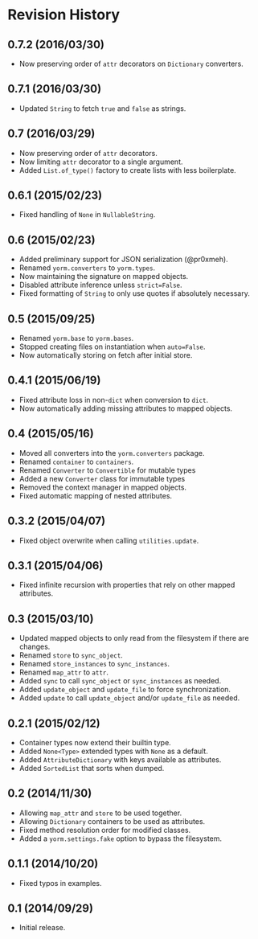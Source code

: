 # Revision History

## 0.7.2 (2016/03/30)

- Now preserving order of `attr` decorators on `Dictionary` converters.

## 0.7.1 (2016/03/30)

- Updated `String` to fetch `true` and `false` as strings.

## 0.7 (2016/03/29)

- Now preserving order of `attr` decorators.
- Now limiting `attr` decorator to a single argument.
- Added `List.of_type()` factory to create lists with less boilerplate.

## 0.6.1 (2015/02/23)

- Fixed handling of `None` in `NullableString`.

## 0.6 (2015/02/23)

- Added preliminary support for JSON serialization (@pr0xmeh).
- Renamed `yorm.converters` to `yorm.types`.
- Now maintaining the signature on mapped objects.
- Disabled attribute inference unless `strict=False`.
- Fixed formatting of `String` to only use quotes if absolutely necessary.

## 0.5 (2015/09/25)

- Renamed `yorm.base` to `yorm.bases`.
- Stopped creating files on instantiation when `auto=False`.
- Now automatically storing on fetch after initial store.

## 0.4.1 (2015/06/19)

- Fixed attribute loss in non-`dict` when conversion to `dict`.
- Now automatically adding missing attributes to mapped objects.

## 0.4 (2015/05/16)

- Moved all converters into the `yorm.converters` package.
- Renamed `container` to `containers`.
- Renamed `Converter` to `Convertible` for mutable types
- Added a new `Converter` class for immutable types
- Removed the context manager in mapped objects.
- Fixed automatic mapping of nested attributes.

## 0.3.2 (2015/04/07)

- Fixed object overwrite when calling `utilities.update`.

## 0.3.1 (2015/04/06)

- Fixed infinite recursion with properties that rely on other mapped attributes.

## 0.3 (2015/03/10)

- Updated mapped objects to only read from the filesystem if there are changes.
- Renamed `store` to `sync_object`.
- Renamed `store_instances` to `sync_instances`.
- Renamed `map_attr` to `attr`.
- Added `sync` to call `sync_object` or `sync_instances` as needed.
- Added `update_object` and `update_file` to force synchronization.
- Added `update` to call `update_object` and/or `update_file` as needed.

## 0.2.1 (2015/02/12)

- Container types now extend their builtin type.
- Added `None<Type>` extended types with `None` as a default.
- Added `AttributeDictionary` with keys available as attributes.
- Added `SortedList` that sorts when dumped.

## 0.2 (2014/11/30)

- Allowing `map_attr` and `store` to be used together.
- Allowing `Dictionary` containers to be used as attributes.
- Fixed method resolution order for modified classes.
- Added a `yorm.settings.fake` option to bypass the filesystem.

## 0.1.1 (2014/10/20)

- Fixed typos in examples.

## 0.1 (2014/09/29)

 - Initial release.
